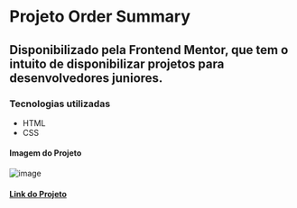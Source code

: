 # Projeto Order Summary

## Disponibilizado pela Frontend Mentor, que tem o intuito de disponibilizar projetos para desenvolvedores juniores.

### Tecnologias utilizadas 

- HTML
- CSS

#### Imagem do Projeto 

![image](https://github.com/user-attachments/assets/a6d17ebe-a4e1-4480-90ff-0cf9a3cce125)


#### <a href="https://viniciusferraz963.github.io/projeto-order-sumary/">Link do Projeto</a>
